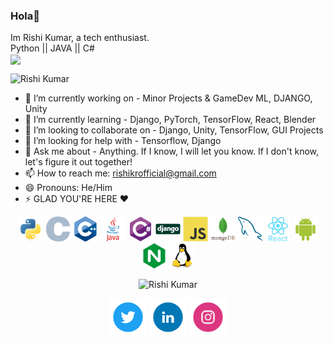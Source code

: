### Hola👋

<!--
**RishiKr3101/RishiKr3101** is a ✨ _special_ ✨ repository because its `README.md` (this file) appears on your GitHub profile.

Here are some ideas to get you started:
-->
Im Rishi Kumar, a tech enthusiast.<br/>
Python || JAVA || C# <br/>
<img align='center' src='https://tenor.com/view/patrick-zen-meditation-gif-13277341' width='200'>
<p align="left"> <img src="https://komarev.com/ghpvc/?username=RishiKr3101" alt="Rishi Kumar" /> </p>

- 🔭 I’m currently working on - Minor Projects & GameDev ML, DJANGO, Unity
- 🌱 I’m currently learning - Django, PyTorch, TensorFlow, React, Blender
- 👯 I’m looking to collaborate on - Django, Unity, TensorFlow, GUI Projects 
- 🤔 I’m looking for help with - Tensorflow, Django
- 💬 Ask me about - Anything. If I know, I will let you know. If I don't know, let's figure it out together!
- 📫 How to reach me: rishikrofficial@gmail.com
- 😄 Pronouns: He/Him
- ⚡ GLAD YOU'RE HERE ❤️

<p align="center">
  <img src="https://raw.githubusercontent.com/devicons/devicon/master/icons/python/python-original.svg" alt="python" width="40" height="40"/>
  <img src="https://raw.githubusercontent.com/devicons/devicon/master/icons/c/c-original.svg" alt="c" width="40" height="40"/> 
  <img src="https://raw.githubusercontent.com/devicons/devicon/master/icons/cplusplus/cplusplus-original.svg" alt="cplusplus" width="40" height="40"/>
  <img src="https://raw.githubusercontent.com/devicons/devicon/master/icons/java/java-original-wordmark.svg" alt="cplusplus" width="40" height="40"/> 
  <img src="https://raw.githubusercontent.com/devicons/devicon/master/icons/csharp/csharp-original.svg" alt="c#" width="40" height="40"/> 
  <img src="https://raw.githubusercontent.com/devicons/devicon/master/icons/django/django-original.svg" alt="django" width="40" height="40"/>  
  <img src="https://raw.githubusercontent.com/devicons/devicon/master/icons/javascript/javascript-original.svg" alt="javascript" width="40" height="40"/> 
  <img src="https://raw.githubusercontent.com/devicons/devicon/master/icons/mongodb/mongodb-original-wordmark.svg" alt="mongodb" width="40" height="40"/> 
  <img src="https://raw.githubusercontent.com/devicons/devicon/master/icons/mysql/mysql-original.svg" alt="mysql" width="40" height="40"/> 
  <img src="https://raw.githubusercontent.com/devicons/devicon/master/icons/react/react-original-wordmark.svg" alt="react" width="40" height="40"/> 
  <img src="https://raw.githubusercontent.com/devicons/devicon/master/icons/android/android-original.svg" alt="bootstrap" width="40" height="40"/> 
  <img src="https://raw.githubusercontent.com/devicons/devicon/master/icons/nginx/nginx-original.svg" alt="nginx" width="40" height="40"/> 
  <img src="https://raw.githubusercontent.com/devicons/devicon/master/icons/linux/linux-original.svg" alt="linux" width="40" height="40"/>
</p>
<p align="center"> 
  <img src="https://github-readme-stats.vercel.app/api?username=RishiKr3101&show_icons=true&theme=tokyonight" alt="Rishi Kumar" /> 
</p>

<p align="center">
<a href="https://twitter.com/rishikr64730785"><img src="https://github.com/aritraroy/social-icons/blob/master/twitter-icon.png?raw=true" width="60"></a>
<a href="inkedin.com/in/rishi-kumar-7468731a1/"><img src="https://github.com/aritraroy/social-icons/blob/master/linkedin-icon.png?raw=true" width="60"></a>
<a href="https://instagram.com/rishi_k31"><img src="https://github.com/aritraroy/social-icons/blob/master/instagram-icon.png?raw=true" width="60"></a>
</p>
